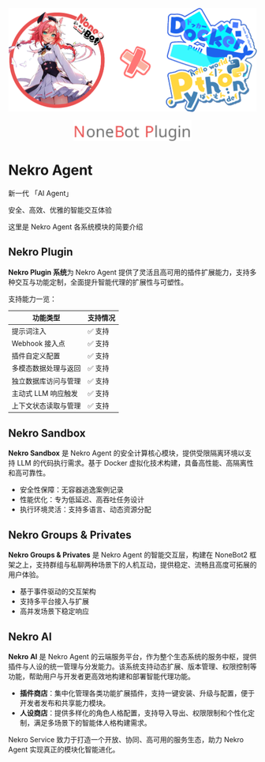 <div align="center">
  <a href="https://v2.nonebot.dev/store"><img src="/docs/images/home/NA_logo.png" width="1024" alt="NoneBotPluginLogo"></a><br>
  <p><img src="/docs/images/home/NoneBotPlugin.svg" width="240" alt="NoneBotPluginText"></p>
</div>

# Nekro Agent

新一代 「AI Agent」

安全、高效、优雅的智能交互体验

这里是 Nekro Agent 各系统模块的简要介绍

## Nekro Plugin

**Nekro Plugin 系统**为 Nekro Agent 提供了灵活且高可用的插件扩展能力，支持多种交互与功能定制，全面提升智能代理的扩展性与可塑性。

支持能力一览：

| 功能类型 | 支持情况 |
|----------|----------|
| 提示词注入 | ✅ 支持 |
| Webhook 接入点 | ✅ 支持 |
| 插件自定义配置 | ✅ 支持 |
| 多模态数据处理与返回 | ✅ 支持 |
| 独立数据库访问与管理 | ✅ 支持 |
| 主动式 LLM 响应触发 | ✅ 支持 |
| 上下文状态读取与管理 | ✅ 支持 |


## Nekro Sandbox

**Nekro Sandbox** 是 Nekro Agent 的安全计算核心模块，提供受限隔离环境以支持 LLM 的代码执行需求。基于 Docker 虚拟化技术构建，具备高性能、高隔离性和高可靠性。

- 安全性保障：无容器逃逸案例记录  
- 性能优化：专为低延迟、高吞吐任务设计  
- 执行环境灵活：支持多语言、动态资源分配


## Nekro Groups & Privates

**Nekro Groups & Privates** 是 Nekro Agent 的智能交互层，构建在 NoneBot2 框架之上，支持群组与私聊两种场景下的人机互动，提供稳定、流畅且高度可拓展的用户体验。

- 基于事件驱动的交互架构  
- 支持多平台接入与扩展  
- 高并发场景下稳定响应  



## Nekro AI

**Nekro AI** 是 Nekro Agent 的云端服务平台，作为整个生态系统的服务中枢，提供插件与人设的统一管理与分发能力。该系统支持动态扩展、版本管理、权限控制等功能，帮助用户与开发者更高效地构建和部署智能代理功能。

- **插件商店**：集中化管理各类功能扩展插件，支持一键安装、升级与配置，便于开发者发布和共享能力模块。  
- **人设商店**：提供多样化的角色人格配置，支持导入导出、权限限制和个性化定制，满足多场景下的智能体人格构建需求。

Nekro Service 致力于打造一个开放、协同、高可用的服务生态，助力 Nekro Agent 实现真正的模块化智能进化。